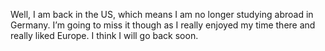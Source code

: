 Well, I am back in the US, which means I am no longer studying abroad in Germany. I’m going to miss it though as I really enjoyed my time there and really liked Europe. I think I will go back soon.